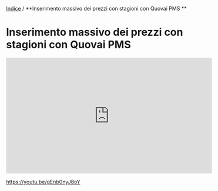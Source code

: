 [Indice](index.html) / **Inserimento massivo dei prezzi con stagioni con Quovai PMS **

# Inserimento massivo dei prezzi con stagioni con Quovai PMS 

<iframe width="560" height="315" src="https://www.youtube.com/embed/gEnb0nyJ8oY" frameborder="0" allow="accelerometer; autoplay; encrypted-media; gyroscope; picture-in-picture" allowfullscreen></iframe>

https://youtu.be/gEnb0nyJ8oY